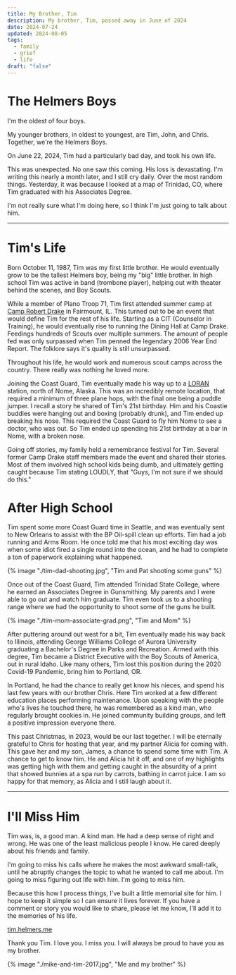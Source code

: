 ```yaml
---
title: My Brother, Tim
description: My brother, Tim, passed away in June of 2024
date: 2024-07-24
updated: 2024-08-05
tags:
  - family
  - grief
  - life
draft: "false"
---
```

# The Helmers Boys

I'm the oldest of four boys.

My younger brothers, in oldest to youngest, are Tim, John, and Chris. Together, we're the Helmers Boys.

On June 22, 2024, Tim had a particularly bad day, and took his own life.

This was unexpected. No one saw this coming. His loss is devastating. I'm writing this nearly a month later, and I still cry daily. Over the most random things. Yesterday, it was because I looked at a map of Trinidad, CO, where Tim graduated with his Associates Degree.

I'm not really sure what I'm doing here, so I think I'm just going to talk about him.

---
# Tim's Life 

Born October 11, 1987, Tim was my first little brother. He would eventually grow to be the tallest Helmers boy, being my "big" little brother. In high school Tim was active in band (trombone player), helping out with theater behind the scenes, and Boy Scouts.

While a member of Plano Troop 71, Tim first attended summer camp at [Camp Robert Drake](https://www.campdrake.com/) in Fairmount, IL. This turned out to be an event that would define Tim for the rest of his life. Starting as a CIT (Counselor in Training), he would eventually rise to running the Dining Hall at Camp Drake. Feedings hundreds of Scouts over multiple summers. The amount of people fed was only surpassed when Tim penned the legendary 2006 Year End Report. The folklore says it's quality is still unsurpassed.

Throughout his life, he would work and numerous scout camps across the country. There really was nothing he loved more.

Joining the Coast Guard, Tim eventually made his way up to a [LORAN](https://en.wikipedia.org/wiki/LORAN) station, north of Nome, Alaska. This was an incredibly remote location, that required a minimum of three plane hops, with the final one being a puddle jumper. I recall a story he shared of Tim's 21st birthday. Him and his Coastie buddies were hanging out and boxing (probably drunk), and Tim ended up breaking his nose. This required the Coast Guard to fly him Nome to see a doctor, who was out. So Tim ended up spending his 21st birthday at a bar in Nome, with a broken nose.

Going off stories, my family held a remembrance festival for Tim. Several former Camp Drake staff members made the event and shared their stories. Most of them involved high school kids being dumb, and ultimately getting caught because Tim stating LOUDLY, that "Guys, I'm not sure if we should do this."
# After High School
Tim spent some more Coast Guard time in Seattle, and was eventually sent to New Orleans to assist with the BP Oil-spill clean up efforts. Tim had a job running and Arms Room. He once told me that his most exciting day was when some idiot fired a single round into the ocean, and he had to complete a ton of paperwork explaining what happened.

{% image "./tim-dad-shooting.jpg", "Tim and Pat shooting some guns" %}

Once out of the Coast Guard, Tim attended Trinidad State College, where he earned an Associates Degree in Gunsmithing. My parents and I were able to go out and watch him graduate. Tim even took us to a shooting range where we had the opportunity to shoot some of the guns he built.

{% image "./tim-mom-associate-grad.png", "Tim and Mom" %}

After puttering around out west for a bit, Tim eventually made his way back to Illinois, attending George Williams College of Aurora University graduating a Bachelor's Degree in Parks and Recreation. Armed with this degree, Tim became a District Executive with the Boy Scouts of America, out in rural Idaho. Like many others, Tim lost this position during the 2020 Covid-19 Pandemic, bring him to Portland, OR.

In Portland, he had the chance to really get know his nieces, and spend his last few years with our brother Chris. Here Tim worked at a few different education places performing maintenance. Upon speaking with the people who's lives he touched there, he was remembered as a kind man, who regularly brought cookies in. He joined community building groups, and left a positive impression everyone there.

This past Christmas, in 2023, would be our last together. I will be eternally grateful to Chris for hosting that year, and my partner Alicia for coming with. This gave her and my son, James, a chance to spend some time with Tim. A chance to get to know him. He and Alicia hit it off, and one of my highlights was getting high with them and getting caught in the absurdity of a print that showed bunnies at a spa run by carrots, bathing in carrot juice. I am so happy for that memory, as Alicia and I still laugh about it.

---
# I'll Miss Him

Tim was, is, a good man. A kind man. He had a deep sense of right and wrong. He was one of the least malicious people I know. He cared deeply about his friends and family.

I'm going to miss his calls where he makes the most awkward small-talk, until he abruptly changes the topic to what he wanted to call me about. I'm going to miss figuring out life with him. I'm going to miss him.

Because this how I process things, I've built a little memorial site for him. I hope to keep it simple so I can ensure it lives forever. If you have a comment or story you would like to share, please let me know, I'll add it to the memories of his life.

[tim.helmers.me](https://tim.helmers.me)

Thank you Tim. I love you. I miss you. I will always be proud to have you as my brother.

{% image "./mike-and-tim-2017.jpg", "Me and my brother" %}